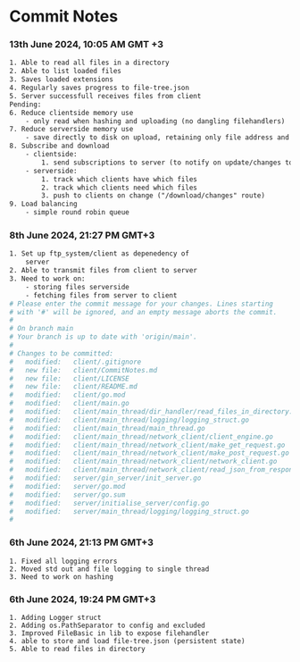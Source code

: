 # Commit Notes

### 13th June 2024, 10:05 AM GMT +3
```txt
1. Able to read all files in a directory
2. Able to list loaded files
3. Saves loaded extensions
4. Regularly saves progress to file-tree.json
5. Server successfull receives files from client
Pending:
6. Reduce clientside memory use
    - only read when hashing and uploading (no dangling filehandlers)
7. Reduce serverside memory use
    - save directly to disk on upload, retaining only file address and info
8. Subscribe and download
    - clientside: 
        1. send subscriptions to server (to notify on update/changes to directory/files)
    - serverside: 
        1. track which clients have which files
        2. track which clients need which files
        3. push to clients on change ("/download/changes" route)
9. Load balancing
    - simple round robin queue
```

### 8th June 2024, 21:27 PM GMT+3
```sh
1. Set up ftp_system/client as depenedency of 
    server
2. Able to transmit files from client to server
3. Need to work on:
    - storing files serverside
    - fetching files from server to client
# Please enter the commit message for your changes. Lines starting
# with '#' will be ignored, and an empty message aborts the commit.
#
# On branch main
# Your branch is up to date with 'origin/main'.
#
# Changes to be committed:
#	modified:   client/.gitignore
#	new file:   client/CommitNotes.md
#	new file:   client/LICENSE
#	new file:   client/README.md
#	modified:   client/go.mod
#	modified:   client/main.go
#	modified:   client/main_thread/dir_handler/read_files_in_directory.go
#	modified:   client/main_thread/logging/logging_struct.go
#	modified:   client/main_thread/main_thread.go
#	modified:   client/main_thread/network_client/client_engine.go
#	modified:   client/main_thread/network_client/make_get_request.go
#	modified:   client/main_thread/network_client/make_post_request.go
#	modified:   client/main_thread/network_client/network_client.go
#	modified:   client/main_thread/network_client/read_json_from_response.go
#	modified:   server/gin_server/init_server.go
#	modified:   server/go.mod
#	modified:   server/go.sum
#	modified:   server/initialise_server/config.go
#	modified:   server/main_thread/logging/logging_struct.go
#

```

### 6th June 2024, 21:13 PM GMT+3
    1. Fixed all logging errors
    2. Moved std out and file logging to single thread
    3. Need to work on hashing

### 6th June 2024, 19:24 PM GMT+3
    1. Adding Logger struct
    2. Adding os.PathSeparator to config and excluded
    3. Improved FileBasic in lib to expose filehandler
    4. able to store and load file-tree.json (persistent state)
    5. Able to read files in directory